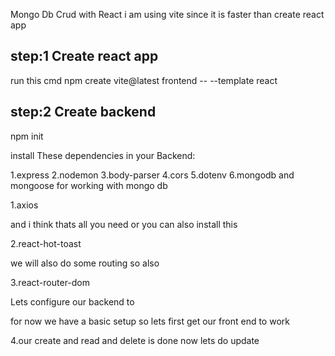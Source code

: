 Mongo Db Crud with React
i am using vite since it is faster than create react app

## step:1 Create react app

run this cmd npm create vite@latest frontend -- --template react

<!-- till its downloading lets create our backend for apis -->

## step:2 Create backend

<!-- first run this cmd -->

npm init

<!-- open another terminal -->

install These dependencies in your Backend:

1.express
2.nodemon
3.body-parser
4.cors
5.dotenv
6.mongodb and mongoose for working with mongo db

<!-- install these in front end -->

1.axios

and i think thats all you need or you can also install this

2.react-hot-toast

we will also do some routing so also

3.react-router-dom

Lets configure our backend to

for now we have a basic setup so lets first get our front end to work

<!-- we can make more validations like i can make my email unique but this is not the part of this course so lets hold it for now i will tell you about it in more detail when we work with next js -->

4.our create and read and delete is done now lets do update

<!-- and our delete is done to lets check update part now -->

<!-- for this you need to know about whats dynamic routes are in react -->
